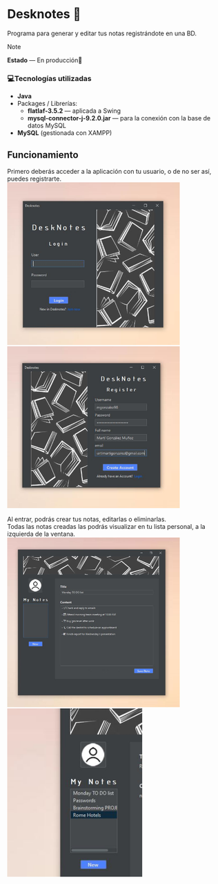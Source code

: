 # Desknotes 📑
Programa para generar y editar tus notas registrándote en una BD.
> [!NOTE]
> **Estado** — En producción🔧

### 💻Tecnologías utilizadas
- **Java**
- Packages / Librerías:
  - **flatlaf-3.5.2** — aplicada a Swing
  - **mysql-connector-j-9.2.0.jar** — para la conexión con la base de datos MySQL
- **MySQL** (gestionada con XAMPP)

## Funcionamiento
Primero deberás acceder a la aplicación con tu usuario, o de no ser así, puedes registrarte.
<img src="Screenshots/capatura_login.JPG" alt="Login" width="400"/>
<img src="Screenshots/capatura_registro.JPG" alt="Registro" width="400"/>

Al entrar, podrás crear tus notas, editarlas o eliminarlas.\
Todas las notas creadas las podrás visualizar en tu lista personal, a la izquierda de la ventana.
<img src="Screenshots/capatura_new_note.JPG" alt="New" width="400"/>
<img src="Screenshots/capatura_lista.JPG" alt="Lista" width="313"/>
